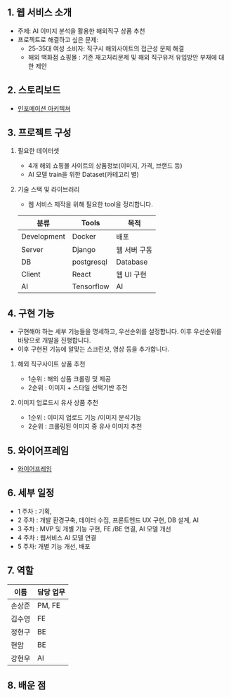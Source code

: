 ## 1. 웹 서비스 소개
- 주제: AI 이미지 분석을 활용한 해외직구 상품 추천
- 프로젝트로 해결하고 싶은 문제:
    - 25-35대 여성 소비자: 직구시 해외사이트의 접근성 문제 해결
    - 해외 백화점 쇼핑몰 : 기존 재고처리문제 및 해외 직구유저 유입방안 부재에 대한 제안


## 2. 스토리보드

- [인포메이션 아키텍쳐](https://kdt-gitlab.elice.io/001-part4-aifashionimage/team4/project-team4/-/wikis/%5B%EA%B8%B0%ED%9A%8D%5D-%EA%B8%B0%ED%9A%8D-%EB%82%B4%EC%9A%A9/%EC%9D%B8%ED%8F%AC%EB%A9%94%EC%9D%B4%EC%85%98-%EC%95%84%ED%82%A4%ED%85%8D%EC%B3%90)

## 3. 프로젝트 구성
1. 필요한 데이터셋
    - 4개 해외 쇼핑몰 사이트의 상품정보(이미지, 가격, 브랜드 등)
    - AI 모델 train을 위한 Dataset(카테고리 별)
    
2. 기술 스택 및 라이브러리
    - 웹 서비스 제작을 위해 필요한 tool을 정리합니다.

    | 분류 | Tools | 목적 |
    | ------ | ------ | ------ |
    | Development | Docker | 배포 |
    | Server | Django | 웹 서버 구동 |
    | DB | postgresql | Database |
    | Client | React | 웹 UI 구현 |
    | AI | Tensorflow | AI |


## 4. 구현 기능
- 구현해야 하는 세부 기능들을 명세하고, 우선순위를 설정합니다. 이후 우선순위를 바탕으로 개발을 진행합니다.
- 이후 구현된 기능에 알맞는 스크린샷, 영상 등을 추가합니다.


1. 해외 직구사이트 상품 추천
    - 1순위 : 해외 상품 크롤링 및 제공
    - 2순위 :  이미지 + 스타일 선택기반 추천 


2. 이미지 업로드시 유사 상품 추천
    - 1순위 : 이미지 업로드 기능 /이미지 분석기능
    - 2순위 : 크롤링된 이미지 중 유사 이미지 추천


## 5. 와이어프레임
- [와이어프레임](https://kdt-gitlab.elice.io/001-part4-aifashionimage/team4/project-team4/-/wikis/%5B%EA%B8%B0%ED%9A%8D%5D-%EA%B8%B0%ED%9A%8D-%EB%82%B4%EC%9A%A9/%EC%99%80%EC%9D%B4%EC%96%B4-%ED%94%84%EB%A0%88%EC%9E%84)


## 6. 세부 일정
- 1 주차 : 기획,
- 2 주차 : 개발 환경구축, 데이터 수집, 프론트엔드 UX 구현, DB 설계, AI  
- 3 주차 : MVP 및 개별 기능 구현, FE /BE 연결, AI 모델 개선
- 4 주차 : 웹서비스 AI 모델 연결
- 5 주차: 개별 기능 개선, 배포


## 7. 역할

| 이름 | 담당 업무 |
| ------ | ------ |
| 손상준 | PM, FE  |
| 김수영 | FE |
| 정현구 | BE |
| 현암 | BE |
| 강현우 | AI |


## 8. 배운 점

